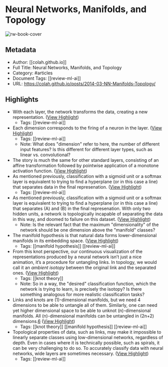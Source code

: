 # Neural Networks, Manifolds, and Topology

![rw-book-cover](https://readwise-assets.s3.amazonaws.com/static/images/article3.5c705a01b476.png)

## Metadata
- Author: [[colah.github.io]]
- Full Title: Neural Networks, Manifolds, and Topology
- Category: #articles
- Document Tags: [[review-ml-ai]] 
- URL: https://colah.github.io/posts/2014-03-NN-Manifolds-Topology/

## Highlights
- With each layer, the network transforms the data, creating a new representation. ([View Highlight](https://read.readwise.io/read/01h5svsjmxxz1z3tw7qhxcqsdr))
    - Tags: [[review-ml-ai]] 
- Each dimension corresponds to the firing of a neuron in the layer. ([View Highlight](https://read.readwise.io/read/01h5svsybf4htc6awq1jjxdf55))
    - Tags: [[review-ml-ai]] 
    - Note: What does "dimension" refer to here, the number of different input features? Is this different for different layer types, such as linear vs. convolutional?
- The story is much the same for other standard layers, consisting of an affine transformation followed by pointwise application of a monotone activation function. ([View Highlight](https://read.readwise.io/read/01h5svnya7bsmpnh9w4wdnmh0c))
- As mentioned previously, classification with a sigmoid unit or a softmax layer is equivalent to trying to find a hyperplane (or in this case a line) that separates data in the final represenation. ([View Highlight](https://read.readwise.io/read/01h5svzny27j3j8nq9yksm49ns))
    - Tags: [[review-ml-ai]] 
- As mentioned previously, classification with a sigmoid unit or a softmax layer is equivalent to trying to find a hyperplane (or in this case a line) that separates \(A\) and \(B\) in the final represenation. With only two hidden units, a network is topologically incapable of separating the data in this way, and doomed to failure on this dataset. ([View Highlight](https://read.readwise.io/read/01h5vd0skprrt80ahp6125qzzv))
    - Note: Is the relevant fact that the maximum "dimensionality" of the network should be one dimension above the "manifold" classes?
- The manifold hypothesis is that natural data forms lower-dimensional manifolds in its embedding space. ([View Highlight](https://read.readwise.io/read/01h5vd06bz6zdh8efdnx8fyqwb))
    - Tags: [[manifold hypothesis]] [[review-ml-ai]] 
- From this knot perspective, our continuous visualization of the representations produced by a neural network isn’t just a nice animation, it’s a procedure for untangling links. In topology, we would call it an *ambient isotopy* between the original link and the separated ones. ([View Highlight](https://read.readwise.io/read/01h5vd96nrq2vfamc2xbxxwkp1))
    - Tags: [[knot theory]] 
    - Note: So in a way, the "desired" classification function, which the network is trying to learn, is precisely the isotopy? Is there something analogous for more realistic classification tasks?
- Links and knots are \(1\)-dimensional manifolds, but we need 4 dimensions to be able to untangle all of them. Similarly, one can need yet higher dimensional space to be able to unknot \(n\)-dimensional manifolds. All \(n\)-dimensional manifolds can be untangled in \(2n+2\) dimensions.[6](https://colah.github.io/posts/2014-03-NN-Manifolds-Topology#fn6) ([View Highlight](https://read.readwise.io/read/01h5vd6xf65tahxmx9mcmmcnyv))
    - Tags: [[knot theory]] [[manifold hypothesis]] [[review-ml-ai]] 
- Topological properties of data, such as links, may make it impossible to linearly separate classes using low-dimensional networks, regardless of depth. Even in cases where it is technically possible, such as spirals, it can be very challenging to do so.
  To accurately classify data with neural networks, wide layers are sometimes necessary. ([View Highlight](https://read.readwise.io/read/01h5vdkm5ntczq4sx5cgc9nkya))
    - Tags: [[review-ml-ai]] 
